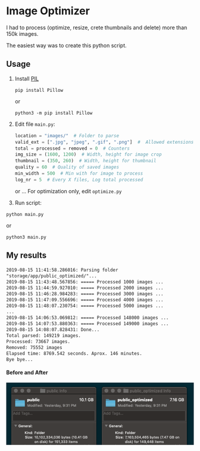 # Image Optimizer
I had to process (optimize, resize, crete thumbnails and delete) more than 150k images.

The easiest way was to create this python script.

## Usage
1. Install [PIL](https://pillow.readthedocs.io/en/stable/installation.html)
    ```
    pip install Pillow
    ```
    or
    ```
    python3 -m pip install Pillow
    ```
2. Edit file `main.py`:

    ```python
    location = "images/"  # Folder to parse
    valid_ext = [".jpg", "jpeg", ".gif", ".png"]  #  Allowed extensions
    total = processed = removed = 0  # Counters
    img_size = (1600, 1200)  # Width, height for image crop
    thumbnail = (350, 260)  # Width, height for thumbnail
    quality = 60  # Quality of saved images
    min_width = 500  # Min with for image to process
    log_nr = 5  # Every X files, Log total processed
    ```
    or ... For optimization only, edit `optimize.py`
3. Run script:

```
python main.py
```
or

``` 
python3 main.py
```

## My results

```
2019-08-15 11:41:58.286016: Parsing folder "storage/app/public_optimized/"...
2019-08-15 11:43:48.567856: ===== Processed 1000 images ...
2019-08-15 11:44:59.927010: ===== Processed 2000 images ...
2019-08-15 11:46:28.984283: ===== Processed 3000 images ...
2019-08-15 11:47:09.556696: ===== Processed 4000 images ...
2019-08-15 11:48:07.230754: ===== Processed 5000 images ...
...
2019-08-15 14:06:53.069812: ===== Processed 148000 images ...
2019-08-15 14:07:53.880363: ===== Processed 149000 images ...
2019-08-15 14:08:07.828431: Done...
Total parsed: 149219 images.
Processed: 73667 images.
Removed: 75552 images
Elapsed time: 8769.542 seconds. Aprox. 146 minutes.
Bye bye...
```

#### Before and After

![Before and after](results.png "Before and after")

